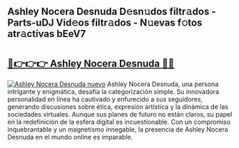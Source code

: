 ## Ashley Nocera Desnuda D𝚎sn𝚞dos filtr𝚊dos - Parts-uDJ Vid𝚎os filtr𝚊dos - N𝚞evas f𝚘tos atr𝚊ctivas bEeV7

# <h2><a href="http://mb64dka.tromn.icu/?c=Ashley+Nocera+Desnuda">🔗👉👉👉 Ashley Nocera Desnuda 🔗🔗</a></h2>

[![Ashley Nocera Desnuda nuevo](https://i.imgur.com/pEAQMta.gif)](http://mb64dka.tromn.icu/?c=Ashley+Nocera+Desnuda)
Ashley Nocera Desnuda, una persona intrigante y enigmática, desafía la categorización simple. Su innovadora personalidad en línea ha cautivado y enfurecido a sus seguidores, generando discusiones sobre ética, expresión artística y la dinámica de las sociedades virtuales. Aunque sus planes de futuro no están claros, su papel en la redefinición de la esfera digital es incuestionable. Con un compromiso inquebrantable y un magnetismo innegable, la presencia de Ashley Nocera Desnuda en el mundo online es imparable.
